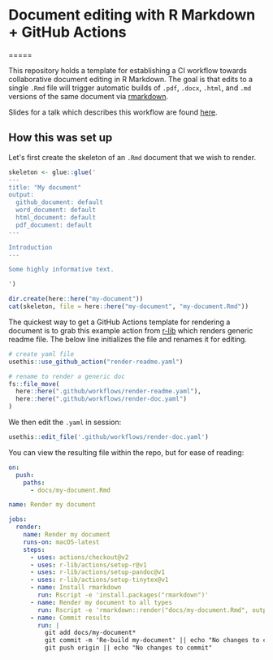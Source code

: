 # Document editing with R Markdown + GitHub Actions
=====

This repository holds a template for establishing a CI workflow towards collaborative document editing in R Markdown.
The goal is that edits to a single `.Rmd` file will trigger automatic builds of `.pdf`, `.docx`, `.html`, and `.md` versions of the same document via [rmarkdown](https://github.com/rstudio/rmarkdown). 

Slides for a talk which describes this workflow are found [here](https://tgerke.github.io/github-actions-with-r/).

How this was set up
-----

Let's first create the skeleton of an `.Rmd` document that we wish to render.

```r
skeleton <- glue::glue('
---
title: "My document"
output: 
  github_document: default
  word_document: default
  html_document: default
  pdf_document: default
---

Introduction
---

Some highly informative text.

')

dir.create(here::here("my-document"))
cat(skeleton, file = here::here("my-document", "my-document.Rmd"))
```

The quickest way to get a GitHub Actions template for rendering 
a document is to grab this example action from 
[r-lib](https://github.com/r-lib/actions/tree/master/examples) 
which renders generic readme file. The below line initializes the 
file and renames it for editing. 

```r
# create yaml file
usethis::use_github_action("render-readme.yaml")

# rename to render a generic doc
fs::file_move(
  here::here(".github/workflows/render-readme.yaml"),
  here::here(".github/workflows/render-doc.yaml")
)
```

We then edit the `.yaml` in session:
```r
usethis::edit_file('.github/workflows/render-doc.yaml')
```

You can view the resulting file within the repo, 
but for ease of reading: 
```yaml
on:
  push:
    paths:
      - docs/my-document.Rmd

name: Render my document

jobs:
  render:
    name: Render my document
    runs-on: macOS-latest
    steps:
      - uses: actions/checkout@v2
      - uses: r-lib/actions/setup-r@v1
      - uses: r-lib/actions/setup-pandoc@v1
      - uses: r-lib/actions/setup-tinytex@v1
      - name: Install rmarkdown
        run: Rscript -e 'install.packages("rmarkdown")'
      - name: Render my document to all types
        run: Rscript -e 'rmarkdown::render("docs/my-document.Rmd", output_format = "all")'
      - name: Commit results
        run: |
          git add docs/my-document*
          git commit -m 'Re-build my-document' || echo "No changes to commit"
          git push origin || echo "No changes to commit"
```
